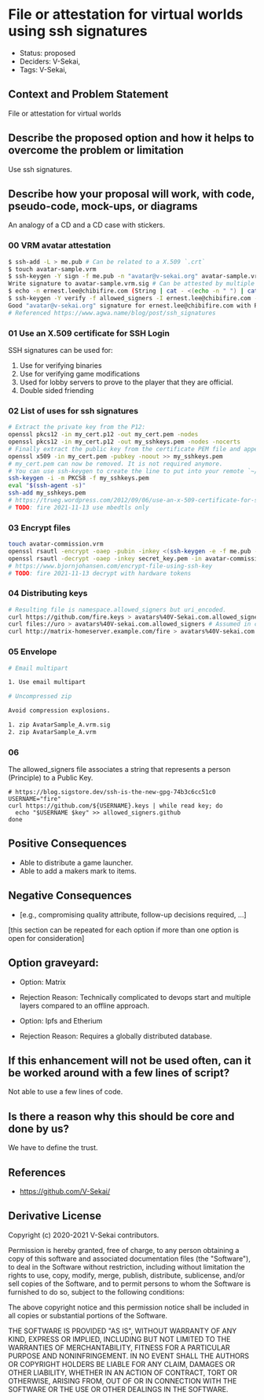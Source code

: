 # File or attestation for virtual worlds using ssh signatures

- Status: proposed <!-- draft | rejected | accepted | deprecated | superseded by -->
- Deciders: V-Sekai,
- Tags: V-Sekai,

## Context and Problem Statement

File or attestation for virtual worlds

## Describe the proposed option and how it helps to overcome the problem or limitation

Use ssh signatures. 

## Describe how your proposal will work, with code, pseudo-code, mock-ups, or diagrams

An analogy of a CD and a CD case with stickers.

### 00 VRM avatar attestation

```bash
$ ssh-add -L > me.pub # Can be related to a X.509 `.crt`
$ touch avatar-sample.vrm
$ ssh-keygen -Y sign -f me.pub -n "avatar@v-sekai.org" avatar-sample.vrm
Write signature to avatar-sample.vrm.sig # Can be attested by multiple people with multiple `.sig`
$ echo -n ernest.lee@chibifire.com (String | cat - <(echo -n " ") | cat - <(ssh-add -L) > allowed_signers # Can have more than one line. T
$ ssh-keygen -Y verify -f allowed_signers -I ernest.lee@chibifire.com -n "avatar@v-sekai.org" -s avatar-sample.vrm.sig < avatar-sample.vrm
Good "avatar@v-sekai.org" signature for ernest.lee@chibifire.com with RSA key SHA256:W7APE+9tyFUdGzzcYCwcdknWm0vb1KPso8XogFP2u+k
# Referenced https://www.agwa.name/blog/post/ssh_signatures
```

### 01 Use an X.509 certificate for SSH Login

SSH signatures can be used for:

1. Use for verifying binaries
2. Use for verifying game modifications
3. Used for lobby servers to prove to the player that they are official.
4. Double sided friending

### 02 List of uses for ssh signatures

```bash
# Extract the private key from the P12:
openssl pkcs12 -in my_cert.p12 -out my_cert.pem -nodes
openssl pkcs12 -in my_cert.p12 -out my_sshkeys.pem -nodes -nocerts
# Finally extract the public key from the certificate PEM file and append it to the private key:
openssl x509 -in my_cert.pem -pubkey -noout >> my_sshkeys.pem
# my_cert.pem can now be removed. It is not required anymore.
# You can use ssh-keygen to create the line to put into your remote `~/.ssh/authorized_keys` file:
ssh-keygen -i -m PKCS8 -f my_sshkeys.pem
eval "$(ssh-agent -s)"
ssh-add my_sshkeys.pem
# https://trueg.wordpress.com/2012/09/06/use-an-x-509-certificate-for-ssh-login/
# TODO: fire 2021-11-13 use mbedtls only
```

### 03 Encrypt files

```bash
touch avatar-commission.vrm 
openssl rsautl -encrypt -oaep -pubin -inkey <(ssh-keygen -e -f me.pub -m PKCS8) -in avatar-commission.vrm -out avatar-commission.vrm.enc
openssl rsautl -decrypt -oaep -inkey secret_key.pem -in avatar-commission.vrm.enc -out avatar-commission.vrm.new
# https://www.bjornjohansen.com/encrypt-file-using-ssh-key
# TODO: fire 2021-11-13 decrypt with hardware tokens
```

### 04 Distributing keys

```bash
# Resulting file is namespace.allowed_signers but uri_encoded.
curl https://github.com/fire.keys > avatars%40V-Sekai.com.allowed_signers # Needs a id in email syntax in front of a key 
curl files://uro > avatars%40V-sekai.com.allowed_signers # Assumed in correct format
curl http://matrix-homeserver.example.com/fire > avatars%40V-sekai.com.allowed_signers # Assumed in correct format
```

### 05 Envelope

```bash
# Email multipart

1. Use email multipart

# Uncompressed zip

Avoid compression explosions.

1. zip AvatarSample_A.vrm.sig
2. zip AvatarSample_A.vrm 
```

### 06 

The allowed_signers file associates a string that represents a person (Principle) to a Public Key.

```
# https://blog.sigstore.dev/ssh-is-the-new-gpg-74b3c6cc51c0
USERNAME="fire"
curl https://github.com/${USERNAME}.keys | while read key; do
  echo "$USERNAME $key" >> allowed_signers.github
done
```

## Positive Consequences <!-- optional -->

- Able to distribute a game launcher.
- Able to add a makers mark to items.

## Negative Consequences <!-- optional -->

- [e.g., compromising quality attribute, follow-up decisions required, …]

[this section can be repeated for each option if more than one option is open for consideration]

## Option graveyard: <!-- same as above -->

- Option: Matrix 
- Rejection Reason: Technically complicated to devops start and multiple layers compared to an offline approach.

- Option: Ipfs and Etherium 
- Rejection Reason: Requires a globally distributed database.

## If this enhancement will not be used often, can it be worked around with a few lines of script?

Not able to use a few lines of code.

## Is there a reason why this should be core and done by us?

We have to define the trust.

## References <!-- optional -->

- https://github.com/V-Sekai/

## Derivative License

Copyright (c) 2020-2021 V-Sekai contributors.

Permission is hereby granted, free of charge, to any person obtaining a copy
of this software and associated documentation files (the "Software"), to deal
in the Software without restriction, including without limitation the rights
to use, copy, modify, merge, publish, distribute, sublicense, and/or sell
copies of the Software, and to permit persons to whom the Software is
furnished to do so, subject to the following conditions:

The above copyright notice and this permission notice shall be included in all
copies or substantial portions of the Software.

THE SOFTWARE IS PROVIDED "AS IS", WITHOUT WARRANTY OF ANY KIND, EXPRESS OR
IMPLIED, INCLUDING BUT NOT LIMITED TO THE WARRANTIES OF MERCHANTABILITY,
FITNESS FOR A PARTICULAR PURPOSE AND NONINFRINGEMENT. IN NO EVENT SHALL THE
AUTHORS OR COPYRIGHT HOLDERS BE LIABLE FOR ANY CLAIM, DAMAGES OR OTHER
LIABILITY, WHETHER IN AN ACTION OF CONTRACT, TORT OR OTHERWISE, ARISING FROM,
OUT OF OR IN CONNECTION WITH THE SOFTWARE OR THE USE OR OTHER DEALINGS IN THE
SOFTWARE.
